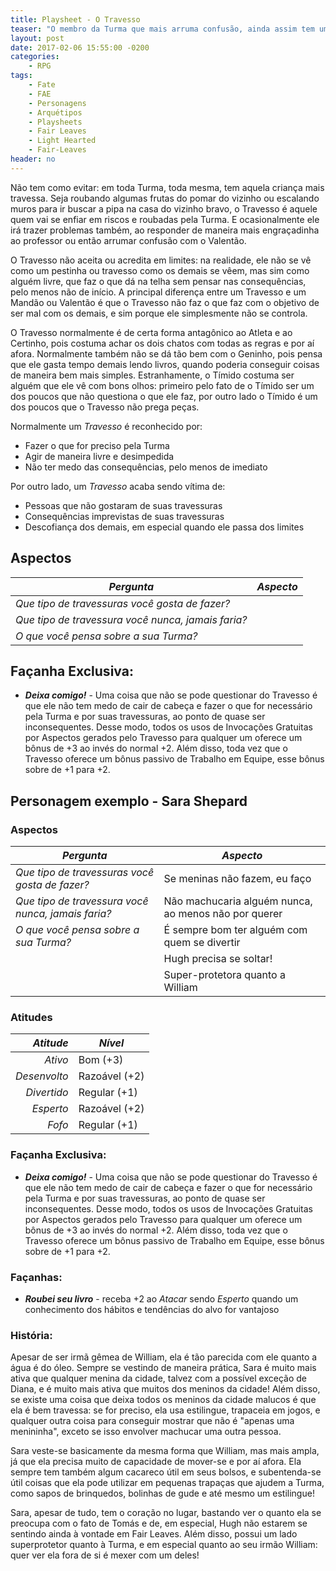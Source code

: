 ```yaml
---
title: Playsheet - O Travesso
teaser: "O membro da Turma que mais arruma confusão, ainda assim tem um espaço entre todos"
layout: post
date: 2017-02-06 15:55:00 -0200
categories: 
    - RPG
tags:
    - Fate
    - FAE
    - Personagens
    - Arquétipos
    - Playsheets
    - Fair Leaves
    - Light Hearted
    - Fair-Leaves
header: no
---
```


Não tem como evitar: em toda Turma, toda mesma, tem aquela criança mais travessa. Seja roubando algumas frutas do pomar do vizinho ou escalando muros para ir buscar a pipa na casa do vizinho bravo, o Travesso é aquele quem vai se enfiar em riscos e roubadas pela Turma. E ocasionalmente ele irá trazer problemas também, ao responder de maneira mais engraçadinha ao professor ou então arrumar confusão com o Valentão.

<!-- excerpt -->

O Travesso não aceita ou acredita em limites: na realidade, ele não se vê como um pestinha ou travesso como os demais se vêem, mas sim como alguém livre, que faz o que dá na telha sem pensar nas consequências, pelo menos não de início. A principal diferença entre um Travesso e um Mandão ou Valentão é que o Travesso não faz o que faz com o objetivo de ser mal com os demais, e sim porque ele simplesmente não se controla.

O Travesso normalmente é de certa forma antagônico ao Atleta e ao Certinho, pois costuma achar os dois chatos com todas as regras e por aí afora. Normalmente também não se dá tão bem com o Geninho, pois pensa que ele gasta tempo demais lendo livros, quando poderia conseguir coisas de maneira bem mais simples. Estranhamente, o Tímido costuma ser alguém que ele vê com bons olhos: primeiro pelo fato de o Tímido ser um dos poucos que não questiona o que ele faz, por outro lado o Tímido é um dos poucos que o Travesso não prega peças.

Normalmente um _Travesso_ é reconhecido por:

+ Fazer o que for preciso pela Turma
+ Agir de maneira livre e desimpedida
+ Não ter medo das consequências, pelo menos de imediato

Por outro lado, um _Travesso_ acaba sendo vítima de:

+ Pessoas que não gostaram de suas travessuras
+ Consequências imprevistas de suas travessuras
+ Descofiança dos demais, em especial quando ele passa dos limites

## Aspectos

| ***Pergunta***                                           | ***Aspecto*** |
|----------------------------------------------------------|---------------|
| _Que tipo de travessuras você gosta de fazer?_           |               |
| _Que tipo de travessura você nunca, jamais faria?_       |               |
| _O que você pensa sobre a sua Turma?_                    |               | 

## Façanha Exclusiva:

+ ***Deixa comigo!*** - Uma coisa que não se pode questionar do Travesso é que ele não tem medo de cair de cabeça e fazer o que for necessário pela Turma e por suas travessuras, ao ponto de quase ser inconsequentes. Desse modo, todos os usos de Invocações Gratuitas por Aspectos gerados pelo Travesso para qualquer um oferece um bônus de +3 ao invés do normal +2. Além disso, toda vez que o Travesso oferece um bônus passivo de Trabalho em Equipe, esse bônus sobre de +1 para +2.

## Personagem exemplo - Sara Shepard
 
### Aspectos

 | ***Pergunta***                        | ***Aspecto*** |
 |---------------------------------------|---------------|
 | _Que tipo de travessuras você gosta de fazer?_  | Se meninas não fazem, eu faço  |
 | _Que tipo de travessura você nunca, jamais faria?_     | Não machucaria alguém nunca, ao menos não por querer |
 | _O que você pensa sobre a sua Turma?_ | É sempre bom ter alguém com quem se divertir | 
 | | Hugh precisa se soltar! |
 | | Super-protetora quanto a William |
 
### Atitudes
 
 | ***Atitude***  | ***Nível***   |
 |---------------:|---------------|
 | _Ativo_        | Bom (+3)      |
 | _Desenvolto_   | Razoável (+2) |
 | _Divertido_    | Regular (+1)  |
 | _Esperto_      | Razoável (+2) |
 | _Fofo_         | Regular (+1)  |
 
### Façanha Exclusiva:

+ ***Deixa comigo!*** - Uma coisa que não se pode questionar do Travesso é que ele não tem medo de cair de cabeça e fazer o que for necessário pela Turma e por suas travessuras, ao ponto de quase ser inconsequentes. Desse modo, todos os usos de Invocações Gratuitas por Aspectos gerados pelo Travesso para qualquer um oferece um bônus de +3 ao invés do normal +2. Além disso, toda vez que o Travesso oferece um bônus passivo de Trabalho em Equipe, esse bônus sobre de +1 para +2.

### Façanhas:
 
+ ***Roubei seu livro*** - receba +2 ao _Atacar_ sendo _Esperto_ quando um conhecimento dos hábitos e tendências do alvo for vantajoso

### História:

Apesar de ser irmã gêmea de William, ela é tão parecida com ele quanto a água é do óleo. Sempre se vestindo de maneira prática, Sara é muito mais ativa que qualquer menina da cidade, talvez com a possível exceção de Diana, e é muito mais ativa que muitos dos meninos da cidade! Além disso, se existe uma coisa que deixa todos os meninos da cidade malucos é que ela é bem travessa: se for preciso, ela usa estilingue, trapaceia em jogos, e qualquer outra coisa para conseguir mostrar que não é "apenas uma menininha", exceto se isso envolver machucar uma outra pessoa.

Sara veste-se basicamente da mesma forma que William, mas mais ampla, já que ela precisa muito de capacidade de mover-se e por aí afora. Ela sempre tem também algum cacareco útil em seus bolsos, e subentenda-se útil coisas que ela pode utilizar em pequenas trapaças que ajudem a Turma, como sapos de brinquedos, bolinhas de gude e até mesmo um estilingue!

Sara, apesar de tudo, tem o coração no lugar, bastando ver o quanto ela se preocupa com o fato de Tomás e de, em especial, Hugh não estarem se sentindo ainda à vontade em Fair Leaves. Além disso, possui um lado superprotetor quanto à Turma, e em especial quanto ao seu irmão William: quer ver ela fora de si é mexer com um deles!

